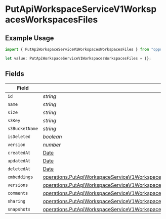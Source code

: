 # PutApiWorkspaceServiceV1WorkspacesWorkspacesFiles

## Example Usage

```typescript
import { PutApiWorkspaceServiceV1WorkspacesWorkspacesFiles } from "oppulence-backend-sdk/models/operations";

let value: PutApiWorkspaceServiceV1WorkspacesWorkspacesFiles = {};
```

## Fields

| Field                                                                                                                                                                                                                            | Type                                                                                                                                                                                                                             | Required                                                                                                                                                                                                                         | Description                                                                                                                                                                                                                      |
| -------------------------------------------------------------------------------------------------------------------------------------------------------------------------------------------------------------------------------- | -------------------------------------------------------------------------------------------------------------------------------------------------------------------------------------------------------------------------------- | -------------------------------------------------------------------------------------------------------------------------------------------------------------------------------------------------------------------------------- | -------------------------------------------------------------------------------------------------------------------------------------------------------------------------------------------------------------------------------- |
| `id`                                                                                                                                                                                                                             | *string*                                                                                                                                                                                                                         | :heavy_minus_sign:                                                                                                                                                                                                               | N/A                                                                                                                                                                                                                              |
| `name`                                                                                                                                                                                                                           | *string*                                                                                                                                                                                                                         | :heavy_minus_sign:                                                                                                                                                                                                               | N/A                                                                                                                                                                                                                              |
| `size`                                                                                                                                                                                                                           | *string*                                                                                                                                                                                                                         | :heavy_minus_sign:                                                                                                                                                                                                               | N/A                                                                                                                                                                                                                              |
| `s3Key`                                                                                                                                                                                                                          | *string*                                                                                                                                                                                                                         | :heavy_minus_sign:                                                                                                                                                                                                               | N/A                                                                                                                                                                                                                              |
| `s3BucketName`                                                                                                                                                                                                                   | *string*                                                                                                                                                                                                                         | :heavy_minus_sign:                                                                                                                                                                                                               | N/A                                                                                                                                                                                                                              |
| `isDeleted`                                                                                                                                                                                                                      | *boolean*                                                                                                                                                                                                                        | :heavy_minus_sign:                                                                                                                                                                                                               | N/A                                                                                                                                                                                                                              |
| `version`                                                                                                                                                                                                                        | *number*                                                                                                                                                                                                                         | :heavy_minus_sign:                                                                                                                                                                                                               | N/A                                                                                                                                                                                                                              |
| `createdAt`                                                                                                                                                                                                                      | [Date](https://developer.mozilla.org/en-US/docs/Web/JavaScript/Reference/Global_Objects/Date)                                                                                                                                    | :heavy_minus_sign:                                                                                                                                                                                                               | N/A                                                                                                                                                                                                                              |
| `updatedAt`                                                                                                                                                                                                                      | [Date](https://developer.mozilla.org/en-US/docs/Web/JavaScript/Reference/Global_Objects/Date)                                                                                                                                    | :heavy_minus_sign:                                                                                                                                                                                                               | N/A                                                                                                                                                                                                                              |
| `deletedAt`                                                                                                                                                                                                                      | [Date](https://developer.mozilla.org/en-US/docs/Web/JavaScript/Reference/Global_Objects/Date)                                                                                                                                    | :heavy_minus_sign:                                                                                                                                                                                                               | N/A                                                                                                                                                                                                                              |
| `embeddings`                                                                                                                                                                                                                     | [operations.PutApiWorkspaceServiceV1WorkspacesWorkspacesEmbeddings](../../models/operations/putapiworkspaceservicev1workspacesworkspacesembeddings.md)                                                                           | :heavy_minus_sign:                                                                                                                                                                                                               | N/A                                                                                                                                                                                                                              |
| `versions`                                                                                                                                                                                                                       | [operations.PutApiWorkspaceServiceV1WorkspacesWorkspacesResponse200ApplicationJSONResponseBodyVersions](../../models/operations/putapiworkspaceservicev1workspacesworkspacesresponse200applicationjsonresponsebodyversions.md)[] | :heavy_minus_sign:                                                                                                                                                                                                               | N/A                                                                                                                                                                                                                              |
| `comments`                                                                                                                                                                                                                       | [operations.PutApiWorkspaceServiceV1WorkspacesWorkspacesComments](../../models/operations/putapiworkspaceservicev1workspacesworkspacescomments.md)[]                                                                             | :heavy_minus_sign:                                                                                                                                                                                                               | N/A                                                                                                                                                                                                                              |
| `sharing`                                                                                                                                                                                                                        | [operations.PutApiWorkspaceServiceV1WorkspacesWorkspacesResponse200Sharing](../../models/operations/putapiworkspaceservicev1workspacesworkspacesresponse200sharing.md)[]                                                         | :heavy_minus_sign:                                                                                                                                                                                                               | N/A                                                                                                                                                                                                                              |
| `snapshots`                                                                                                                                                                                                                      | [operations.PutApiWorkspaceServiceV1WorkspacesWorkspacesSnapshots](../../models/operations/putapiworkspaceservicev1workspacesworkspacessnapshots.md)[]                                                                           | :heavy_minus_sign:                                                                                                                                                                                                               | N/A                                                                                                                                                                                                                              |
